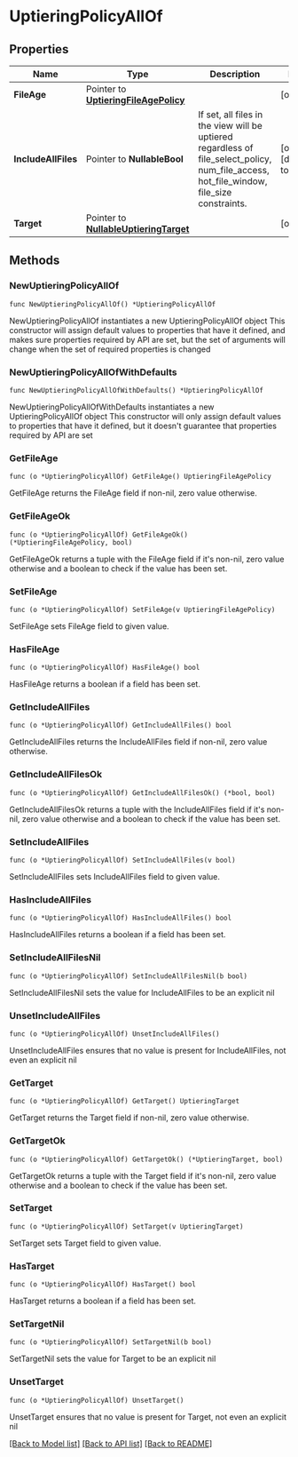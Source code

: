 # UptieringPolicyAllOf

## Properties

Name | Type | Description | Notes
------------ | ------------- | ------------- | -------------
**FileAge** | Pointer to [**UptieringFileAgePolicy**](UptieringFileAgePolicy.md) |  | [optional] 
**IncludeAllFiles** | Pointer to **NullableBool** | If set, all files in the view will be uptiered regardless of file_select_policy, num_file_access, hot_file_window, file_size constraints. | [optional] [default to false]
**Target** | Pointer to [**NullableUptieringTarget**](UptieringTarget.md) |  | [optional] 

## Methods

### NewUptieringPolicyAllOf

`func NewUptieringPolicyAllOf() *UptieringPolicyAllOf`

NewUptieringPolicyAllOf instantiates a new UptieringPolicyAllOf object
This constructor will assign default values to properties that have it defined,
and makes sure properties required by API are set, but the set of arguments
will change when the set of required properties is changed

### NewUptieringPolicyAllOfWithDefaults

`func NewUptieringPolicyAllOfWithDefaults() *UptieringPolicyAllOf`

NewUptieringPolicyAllOfWithDefaults instantiates a new UptieringPolicyAllOf object
This constructor will only assign default values to properties that have it defined,
but it doesn't guarantee that properties required by API are set

### GetFileAge

`func (o *UptieringPolicyAllOf) GetFileAge() UptieringFileAgePolicy`

GetFileAge returns the FileAge field if non-nil, zero value otherwise.

### GetFileAgeOk

`func (o *UptieringPolicyAllOf) GetFileAgeOk() (*UptieringFileAgePolicy, bool)`

GetFileAgeOk returns a tuple with the FileAge field if it's non-nil, zero value otherwise
and a boolean to check if the value has been set.

### SetFileAge

`func (o *UptieringPolicyAllOf) SetFileAge(v UptieringFileAgePolicy)`

SetFileAge sets FileAge field to given value.

### HasFileAge

`func (o *UptieringPolicyAllOf) HasFileAge() bool`

HasFileAge returns a boolean if a field has been set.

### GetIncludeAllFiles

`func (o *UptieringPolicyAllOf) GetIncludeAllFiles() bool`

GetIncludeAllFiles returns the IncludeAllFiles field if non-nil, zero value otherwise.

### GetIncludeAllFilesOk

`func (o *UptieringPolicyAllOf) GetIncludeAllFilesOk() (*bool, bool)`

GetIncludeAllFilesOk returns a tuple with the IncludeAllFiles field if it's non-nil, zero value otherwise
and a boolean to check if the value has been set.

### SetIncludeAllFiles

`func (o *UptieringPolicyAllOf) SetIncludeAllFiles(v bool)`

SetIncludeAllFiles sets IncludeAllFiles field to given value.

### HasIncludeAllFiles

`func (o *UptieringPolicyAllOf) HasIncludeAllFiles() bool`

HasIncludeAllFiles returns a boolean if a field has been set.

### SetIncludeAllFilesNil

`func (o *UptieringPolicyAllOf) SetIncludeAllFilesNil(b bool)`

 SetIncludeAllFilesNil sets the value for IncludeAllFiles to be an explicit nil

### UnsetIncludeAllFiles
`func (o *UptieringPolicyAllOf) UnsetIncludeAllFiles()`

UnsetIncludeAllFiles ensures that no value is present for IncludeAllFiles, not even an explicit nil
### GetTarget

`func (o *UptieringPolicyAllOf) GetTarget() UptieringTarget`

GetTarget returns the Target field if non-nil, zero value otherwise.

### GetTargetOk

`func (o *UptieringPolicyAllOf) GetTargetOk() (*UptieringTarget, bool)`

GetTargetOk returns a tuple with the Target field if it's non-nil, zero value otherwise
and a boolean to check if the value has been set.

### SetTarget

`func (o *UptieringPolicyAllOf) SetTarget(v UptieringTarget)`

SetTarget sets Target field to given value.

### HasTarget

`func (o *UptieringPolicyAllOf) HasTarget() bool`

HasTarget returns a boolean if a field has been set.

### SetTargetNil

`func (o *UptieringPolicyAllOf) SetTargetNil(b bool)`

 SetTargetNil sets the value for Target to be an explicit nil

### UnsetTarget
`func (o *UptieringPolicyAllOf) UnsetTarget()`

UnsetTarget ensures that no value is present for Target, not even an explicit nil

[[Back to Model list]](../README.md#documentation-for-models) [[Back to API list]](../README.md#documentation-for-api-endpoints) [[Back to README]](../README.md)


